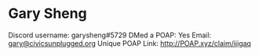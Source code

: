 # Gary Sheng

Discord username: garysheng#5729
DMed a POAP: Yes
Email: gary@civicsunplugged.org
Unique POAP Link: http://POAP.xyz/claim/ijigaq
